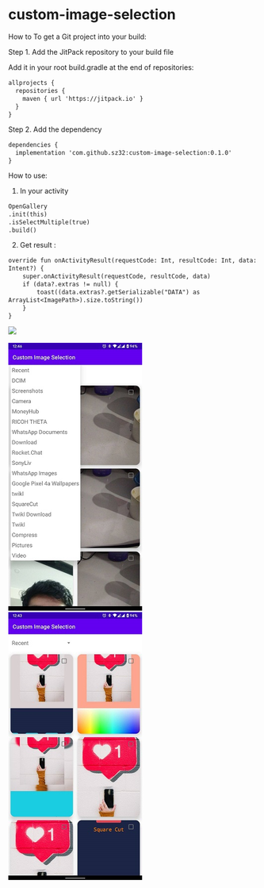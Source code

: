 # custom-image-selection

How to
To get a Git project into your build:

Step 1. Add the JitPack repository to your build file 

Add it in your root build.gradle at the end of repositories:

```
allprojects {
  repositories {
    maven { url 'https://jitpack.io' }
  }
}
```

Step 2. Add the dependency

```
dependencies {
  implementation 'com.github.sz32:custom-image-selection:0.1.0'
}
```

How to use:

1. In your activity 
```
OpenGallery
.init(this)
.isSelectMultiple(true)
.build()
```
2. Get result :

```
override fun onActivityResult(requestCode: Int, resultCode: Int, data: Intent?) {
    super.onActivityResult(requestCode, resultCode, data)
    if (data?.extras != null) {
        toast((data.extras?.getSerializable("DATA") as ArrayList<ImagePath>).size.toString())
    }
}
```
[![](https://jitpack.io/v/sz32/custom-image-selection.svg)](https://jitpack.io/#sz32/custom-image-selection)

![](assets/preview1.jpg) ![](assets/preview2.jpg)
